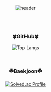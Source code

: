 <div align=center>
  
![header](https://capsule-render.vercel.app/api?type=waving&color=94D03A&height=215&section=header&text=SEN-A-CHIHIRO&fontSize=60&fontAlignY=45&fontColor=FFFFFF)

<br><br>
<h3>🍀GitHub🍀</h3>

![Top Langs](https://github-readme-stats.vercel.app/api/top-langs/?username=Sena-Han&layout=compact)

<br>
<h3>☘️Baekjoon☘️</h3>
  
[![Solved.ac Profile](http://mazassumnida.wtf/api/v2/generate_badge?boj=5_22hz)](https://solved.ac/5_22hz/)

</div>
